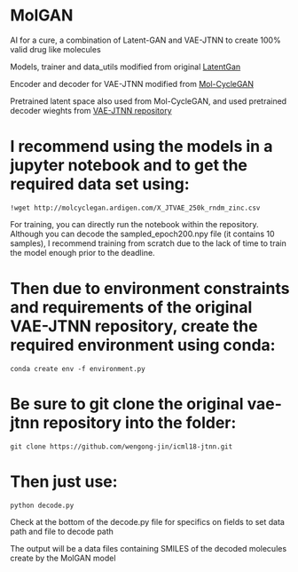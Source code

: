 # MolGAN
AI for a cure, a combination of Latent-GAN and VAE-JTNN to create 100% valid drug like molecules

Models, trainer and data_utils modified from original [LatentGan](https://github.com/Dierme/latent-gan)

Encoder and decoder for VAE-JTNN modified from [Mol-CycleGAN](https://github.com/ardigen/mol-cycle-gan)

Pretrained latent space also used from Mol-CycleGAN, and used pretrained decoder wieghts from [VAE-JTNN repository](https://github.com/wengong-jin/icml18-jtnn)

# I recommend using the models in a jupyter notebook and to get the required data set using:
```
!wget http://molcyclegan.ardigen.com/X_JTVAE_250k_rndm_zinc.csv
```

For training, you can directly run the notebook within the repository.
Although you can decode the sampled_epoch200.npy file (it contains 10 samples), I recommend training from scratch due to the lack of time to train the model enough prior to the deadline.

# Then due to environment constraints and requirements of the original VAE-JTNN repository, create the required environment using conda:
```
conda create env -f environment.py
```
# Be sure to git clone the original vae-jtnn repository into the folder:
```
git clone https://github.com/wengong-jin/icml18-jtnn.git
```
# Then just use:
```
python decode.py
```
Check at the bottom of the decode.py file for specifics on fields to set data path and file to decode path

The output will be a data files containing SMILES of the decoded molecules create by the MolGAN model

